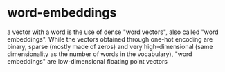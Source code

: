 # word-embeddings
 a vector with a word is the use of dense "word vectors", also called "word embeddings". While the vectors obtained through one-hot encoding are binary, sparse (mostly made of zeros) and very high-dimensional (same dimensionality as the number of words in the vocabulary),  "word embeddings" are low-dimensional floating point vectors
